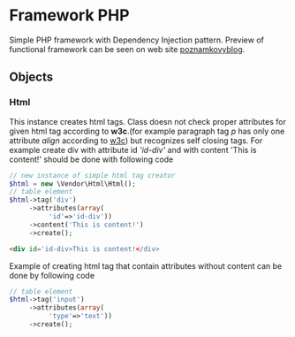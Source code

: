 # Framework PHP
Simple PHP framework with Dependency Injection pattern. Preview of functional framework can be seen on web site [poznamkovyblog](http://poznamkovyblog.cekuj.net).
## Objects
### Html
This instance creates html tags. Class doesn not check proper attributes for given html tag according to **w3c**.(for example paragraph tag *p* has only one attribute *align* according to [w3c](https://www.w3schools.com/tags/tag_p.asp)) but recognizes self closing tags.
For example create div **<tag>** with attribute id *'id-div'* and with content 'This is content!' should be done with following code
```php
// new instance of simple html tag creator
$html = new \Vendor\Html\Html();
// table element
$html->tag('div')
     ->attributes(array(
          'id'=>'id-div'))
     ->content('This is content!')
     ->create();
```
```html
<div id='id-div>This is content!</div>
```
Example of creating html tag that contain attributes without content can be done by following code
```php
// table element
$html->tag('input')
     ->attributes(array(
          'type'=>'text'))
     ->create();
```
